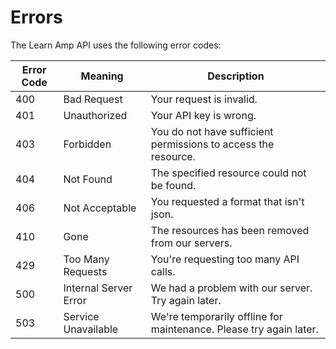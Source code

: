 # Errors

The Learn Amp API uses the following error codes:


Error Code | Meaning | Description
---------- | ------- | -----------
400 | Bad Request | Your request is invalid.
401 | Unauthorized | Your API key is wrong.
403 | Forbidden | You do not have sufficient permissions to access the resource.
404 | Not Found | The specified resource could not be found.
406 | Not Acceptable | You requested a format that isn't json.
410 | Gone | The resources has been removed from our servers.
429 | Too Many Requests | You're requesting too many API calls.
500 | Internal Server Error | We had a problem with our server. Try again later.
503 | Service Unavailable | We're temporarily offline for maintenance. Please try again later.
